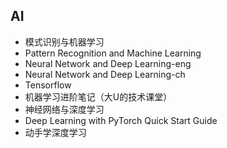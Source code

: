 ## AI
- 模式识别与机器学习
- Pattern Recognition and Machine Learning
- Neural Network and Deep Learning-eng
- Neural Network and Deep Learning-ch
- Tensorflow
- 机器学习进阶笔记（大U的技术课堂）
- 神经网络与深度学习
- Deep Learning with PyTorch Quick Start Guide
- 动手学深度学习

